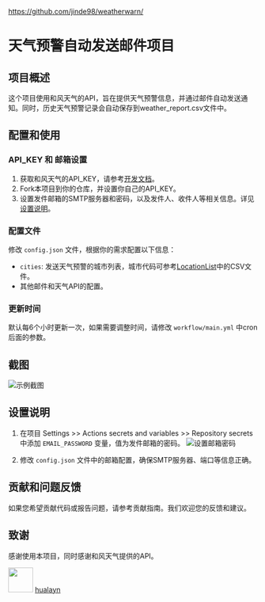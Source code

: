 https://github.com/jinde98/weatherwarn/
# 天气预警自动发送邮件项目

## 项目概述

这个项目使用和风天气的API，旨在提供天气预警信息，并通过邮件自动发送通知。同时，历史天气预警记录会自动保存到weather_report.csv文件中。

## 配置和使用

### API_KEY 和 邮箱设置

1. 获取和风天气的API_KEY，请参考[开发文档](https://dev.qweather.com/docs/configuration/project-and-key/)。
2. Fork本项目到你的仓库，并设置你自己的API_KEY。
3. 设置发件邮箱的SMTP服务器和密码，以及发件人、收件人等相关信息。详见[设置说明](#设置说明)。

### 配置文件

修改 `config.json` 文件，根据你的需求配置以下信息：

- `cities`: 发送天气预警的城市列表，城市代码可参考[LocationList](https://github.com/qwd/LocationList)中的CSV文件。
- 其他邮件和天气API的配置。

### 更新时间

默认每6个小时更新一次，如果需要调整时间，请修改 `workflow/main.yml` 中cron后面的参数。

## 截图

![示例截图](https://github.com/jinde98/weatherwarn/assets/127750182/03bef2b3-7d94-4e98-b9a2-b8767f6d108d)

## 设置说明

1. 在项目 Settings >> Actions secrets and variables >> Repository secrets 中添加 `EMAIL_PASSWORD` 变量，值为发件邮箱的密码。
   ![设置邮箱密码](https://github.com/jinde98/weatherwarn/assets/127750182/a3f89047-7bfc-4c6f-b08d-0c69e17a7d63)

2. 修改 `config.json` 文件中的邮箱配置，确保SMTP服务器、端口等信息正确。

## 贡献和问题反馈

如果您希望贡献代码或报告问题，请参考贡献指南。我们欢迎您的反馈和建议。

## 致谢

感谢使用本项目，同时感谢和风天气提供的API。

[<img src="https://github.com/hualayn.png" width="50" height="50">](https://github.com/hualayn) [hualayn](https://github.com/hualayn)


